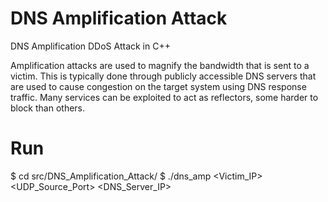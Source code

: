 # DNS Amplification Attack
DNS Amplification DDoS Attack in C++

Amplification attacks are used to magnify the bandwidth that is sent to a victim. This is typically done through publicly accessible DNS servers that are used to cause congestion on the target system using DNS response traffic. Many services can be exploited to act as reflectors, some harder to block than others.

# Run
$ cd src/DNS_Amplification_Attack/
$ ./dns_amp <Victim_IP> <UDP_Source_Port> <DNS_Server_IP>
